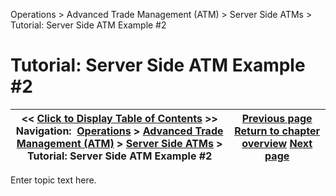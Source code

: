 ﻿
Operations > Advanced Trade Management (ATM) > Server Side ATMs > Tutorial: Server Side ATM Example #2
# Tutorial: Server Side ATM Example #2
| << [Click to Display Table of Contents](tutorial-server-side-atm-exam2.md) >> **Navigation:**     [Operations](operations-1.md) > [Advanced Trade Management (ATM)](advanced_trade_management_atm-1.md) > [Server Side ATMs](server-side-atm-strategy-1.md) > Tutorial: Server Side ATM Example #2 | [Previous page](tutorial-server-side-atm-examp.md) [Return to chapter overview](server-side-atm-strategy-1.md) [Next page](auto_close_position-1.md) |
| --- | --- |
Enter topic text here.
